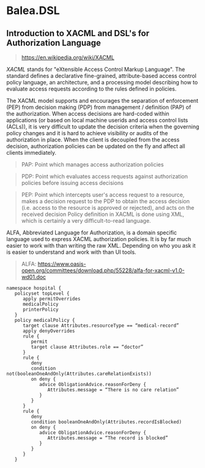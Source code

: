 ﻿# Balea.DSL

## Introduction to XACML and DSL's for Authorization Language

> https://en.wikipedia.org/wiki/XACML 

*XACML* stands for "eXtensible Access Control Markup Language". The standard defines a declarative fine-grained, attribute-based access control policy language, an architecture, and a processing model describing how to evaluate access requests according to the rules defined in policies.

The XACML model supports and encourages the separation of enforcement (PEP) from decision making (PDP) from management / definition (PAP) of the authorization. When access decisions are hard-coded within applications (or based on local machine userids and access control lists (ACLs)), it is very difficult to update the decision criteria when the governing policy changes and it is hard to achieve visibility or audits of the authorization in place. When the client is decoupled from the access decision, authorization policies can be updated on the fly and affect all clients immediately.

> PAP: Point which manages access authorization policies

> PDP: Point which evaluates access requests against authorization policies before issuing access decisions

> PEP: Point which intercepts user's access request to a resource, makes a decision request to the PDP to obtain the access decision
(i.e. access to the resource is approved or rejected), and acts on the received decision
Policy definition in XACML is done using XML, which is certainly a very difficult-to-read language. 

ALFA, Abbreviated Language for Authorization, is a domain specific language used to express XACML authorization policies. It is by far much easier to work with than writing the raw XML. Depending on who you ask it is easier to understand and work with than UI tools.

> ALFA: https://www.oasis-open.org/committees/download.php/55228/alfa-for-xacml-v1.0-wd01.doc 

```xacml
namespace hospital { 
   policyset topLevel {
      apply permitOverrides 
      medicalPolicy 
      printerPolicy
   }
   policy medicalPolicy {
      target clause Attributes.resourceType == “medical-record” 
      apply denyOverrides
      rule {
         permit
         target clause Attributes.role == “doctor”
      }
      rule { 
         deny
         condition not(booleanOneAndOnly(Attributes.careRelationExists)) 
         on deny {
            advice ObligationAdvice.reasonForDeny { 
               Attributes.message = “There is no care relation”
            } 
         }
      } 
      rule {
         deny
         condition booleanOneAndOnly(Attributes.recordIsBlocked) 
         on deny {
            advice ObligationAdvice.reasonForDeny { 
               Attributes.message = “The record is blocked”
            } 
         }
      }
   }

```
